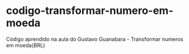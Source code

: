 # codigo-transformar-numero-em-moeda
Código aprendido na aula do Gustavo Guanabara - Transformar numeros em moeda(BRL)
